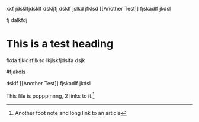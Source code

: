 
xxf jdsklfjdsklf dskljfj dsklf jslkd jfklsd [[Another Test]] fjskadlf jkdsl 




fj dalkfdj

# This is a test heading

fkda fjkldsfjlksd lkjlskfjdslfa dsjk


#fjakdls




dsklf [[Another Test]] fjskadlf jkdsl 


This file is popppinnng, 2 links to it.[^2]

[^1]: Footntoe
[^2]: Another foot note and long link to an article
